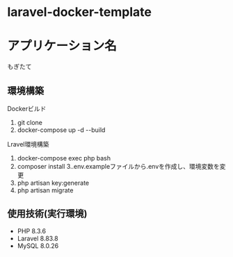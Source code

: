 # laravel-docker-template

# アプリケーション名
もぎたて

## 環境構築
Dockerビルド
1. git clone
2. docker-compose up -d --build

Lravel環境構築
1. docker-compose exec php bash
2. composer install
3..env.exampleファイルから.envを作成し、環境変数を変更
4. php artisan key:generate
5. php artisan migrate

## 使用技術(実行環境)
- PHP 8.3.6
- Laravel 8.83.8
- MySQL 8.0.26
